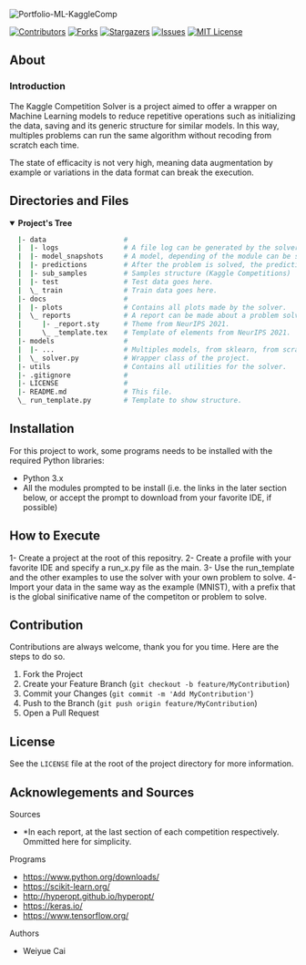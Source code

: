 <!-- Repo's Banner -->
![Portfolio-ML-KaggleComp](https://user-images.githubusercontent.com/42849270/148702890-38dffea6-7303-41b4-b366-dc53c8d25694.png)



<!-- Shield Badges -->
[![Contributors][contributors-shield]][contributors-url]
[![Forks][forks-shield]][forks-url]
[![Stargazers][stars-shield]][stars-url]
[![Issues][issues-shield]][issues-url]
[![MIT License][license-shield]][license-url]



<!-- Description of the Project -->
## About

### Introduction
The Kaggle Competition Solver is a project aimed to offer a wrapper on Machine Learning models to reduce repetitive operations such as initializing the data, saving and its generic structure for similar models. In this way, multiples problems can run the same algorithm without recoding from scratch each time.

The state of efficacity is not very high, meaning data augmentation by example or variations in the data format can break the execution.



<!-- Repo's Content Tree -->
## Directories and Files
<details open>
  <summary><b>Project's Tree</b></summary>
    
  ``` bash
    |- data                   #
    |  |- logs                # A file log can be generated by the solver with a resume of the problem's data info.
    |  |- model_snapshots     # A model, depending of the module can be saved as a file for later use.
    |  |- predictions         # After the problem is solved, the predictions are generated here with sub_samples' structure.
    |  |- sub_samples         # Samples structure (Kaggle Competitions)
    |  |- test                # Test data goes here.
    |  \_ train               # Train data goes here.
    |- docs                   #
    |  |- plots               # Contains all plots made by the solver.
    |  \_ reports             # A report can be made about a problem solved in LaTeX.
    |     |- _report.sty      # Theme from NeurIPS 2021.
    |     \_ _template.tex    # Template of elements from NeurIPS 2021.
    |- models                 #
    |  |- ...                 # Multiples models, from sklearn, from scratch or others.
    |  \_ solver.py           # Wrapper class of the project.
    |- utils                  # Contains all utilities for the solver.
    |- .gitignore             #
    |- LICENSE                #
    |- README.md              # This file.
    \_ run_template.py        # Template to show structure.
  ```
</details>


<!-- Getting Started -->
## Installation
For this project to work, some programs needs to be installed with the required Python libraries:
- Python 3.x
- All the modules prompted to be install (i.e. the links in the later section below, or accept the prompt to download from your favorite IDE, if possible)

## How to Execute
1- Create a project at the root of this repositry.
2- Create a profile with your favorite IDE and specify a run_x.py file as the main.
3- Use the run_template and the other examples to use the solver with your own problem to solve.
4- Import your data in the same way as the example (MNIST), with a prefix that is the global sinificative name of the competiton or problem to solve.

<!-- Contribution -->
## Contribution

Contributions are always welcome, thank you for you time. Here are the steps to do so.

1. Fork the Project
2. Create your Feature Branch (`git checkout -b feature/MyContribution`)
3. Commit your Changes (`git commit -m 'Add MyContribution'`)
4. Push to the Branch (`git push origin feature/MyContribution`)
5. Open a Pull Request



<!-- License -->
## License

See the `LICENSE` file at the root of the project directory for more information.



<!-- Acknowlegements and Sources -->
## Acknowlegements and Sources
Sources
- *In each report, at the last section of each competition respectively. Ommitted here for simplicity.

Programs
- https://www.python.org/downloads/
- https://scikit-learn.org/
- http://hyperopt.github.io/hyperopt/
- https://keras.io/
- https://www.tensorflow.org/

Authors
- Weiyue Cai



<!-- md links & imgs -->
<!-- https://www.markdownguide.org/basic-syntax/#reference-style-links -->
[contributors-shield]: https://img.shields.io/github/contributors/steve-levesque/Portfolio-ML-KaggleComp.svg?style=for-the-badge
[contributors-url]: https://github.com/steve-levesque/Portfolio-ML-KaggleComp/graphs/contributors
[forks-shield]: https://img.shields.io/github/forks/steve-levesque/Portfolio-ML-KaggleComp.svg?style=for-the-badge
[forks-url]: https://github.com/steve-levesque/Portfolio-ML-KaggleComp/network/members
[stars-shield]: https://img.shields.io/github/stars/steve-levesque/Portfolio-ML-KaggleComp.svg?style=for-the-badge
[stars-url]: https://github.com/steve-levesque/Portfolio-ML-KaggleComp/stargazers
[issues-shield]: https://img.shields.io/github/issues/steve-levesque/Portfolio-ML-KaggleComp.svg?style=for-the-badge
[issues-url]: https://github.com/steve-levesque/Portfolio-ML-KaggleComp/issues
[license-shield]: https://img.shields.io/github/license/steve-levesque/Portfolio-ML-KaggleComp.svg?style=for-the-badge
[license-url]: https://github.com/steve-levesque/Portfolio-ML-KaggleComp/blob/main/LICENSE
